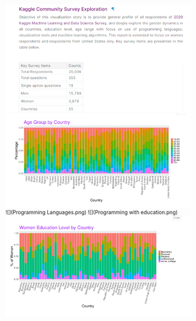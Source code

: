 ![](Objective.png)
![](Age_group_by_country.png)
![](Programming Languages.png)
![](Programming with education.png)
![](Woment_education_Level.png)